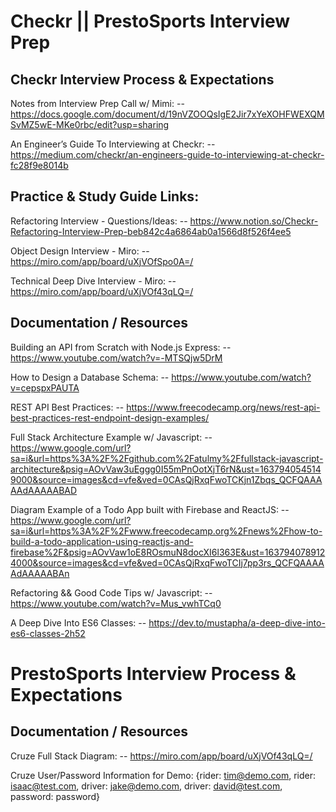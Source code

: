 # Checkr || PrestoSports Interview Prep

## Checkr Interview Process & Expectations

Notes from Interview Prep Call w/ Mimi:
-- https://docs.google.com/document/d/19nVZOOQsIgE2Jir7xYeXOHFWEXQMSvMZ5wE-MKe0rbc/edit?usp=sharing

An Engineer’s Guide To Interviewing at Checkr:
-- https://medium.com/checkr/an-engineers-guide-to-interviewing-at-checkr-fc28f9e8014b

## Practice & Study Guide Links:
Refactoring Interview - Questions/Ideas:
-- https://www.notion.so/Checkr-Refactoring-Interview-Prep-beb842c4a6864ab0a1566d8f526f4ee5

Object Design Interview - Miro:
-- https://miro.com/app/board/uXjVOfSpo0A=/

Technical Deep Dive Interview - Miro:
-- https://miro.com/app/board/uXjVOf43qLQ=/

## Documentation / Resources

Building an API from Scratch with Node.js Express:
-- https://www.youtube.com/watch?v=-MTSQjw5DrM

How to Design a Database Schema:
-- https://www.youtube.com/watch?v=cepspxPAUTA

REST API Best Practices:
-- https://www.freecodecamp.org/news/rest-api-best-practices-rest-endpoint-design-examples/

Full Stack Architecture Example w/ Javascript:
-- https://www.google.com/url?sa=i&url=https%3A%2F%2Fgithub.com%2Fatulmy%2Ffullstack-javascript-architecture&psig=AOvVaw3uEggg0I55mPnOotXjT6rN&ust=1637940545149000&source=images&cd=vfe&ved=0CAsQjRxqFwoTCKjn1Zbqs_QCFQAAAAAdAAAAABAD

Diagram Example of a Todo App built with Firebase and ReactJS:
-- https://www.google.com/url?sa=i&url=https%3A%2F%2Fwww.freecodecamp.org%2Fnews%2Fhow-to-build-a-todo-application-using-reactjs-and-firebase%2F&psig=AOvVaw1oE8ROsmuN8docXI6l363E&ust=1637940789124000&source=images&cd=vfe&ved=0CAsQjRxqFwoTCIj7pp3rs_QCFQAAAAAdAAAAABAn

Refactoring && Good Code Tips w/ Javascript:
-- https://www.youtube.com/watch?v=Mus_vwhTCq0

A Deep Dive Into ES6 Classes:
-- https://dev.to/mustapha/a-deep-dive-into-es6-classes-2h52

# PrestoSports Interview Process & Expectations

## Documentation / Resources

Cruze Full Stack Diagram:
-- https://miro.com/app/board/uXjVOf43qLQ=/

Cruze User/Password Information for Demo:
{rider: tim@demo.com, rider: isaac@test.com,
driver: jake@demo.com, driver: david@test.com,
password: password}
